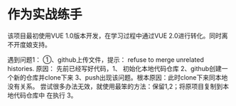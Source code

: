# 作为实战练手

该项目最初使用VUE 1.0版本开发，在学习过程中通过VUE 2.0进行转化。同时离不开度娘支持。

遇到问题1：
①、github上传文件，提示： refuse to merge unrelated histories.
原因： 先前已经写好代码，1、 初始化本地代码仓库 2、github创建一个新的仓库并clone下来 3、push出现该问题。根本原因：此时clone下来同本地没有关系。
尝试很多办法无效，就使用最笨的方法：保留1,2；将原项目复制到本地代码仓库中 在执行 3。
